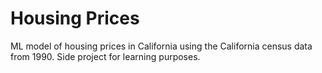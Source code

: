 # Housing Prices
ML model of housing prices in California using the California census data from 1990. Side project for learning purposes.  
